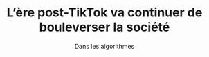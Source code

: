 ---
layout: post
title: "L’ère post-TikTok va continuer de bouleverser la société"
link: https://danslesalgorithmes.net/2025/01/27/lere-de-tiktok-va-bouleverser-la-societe/
author: "Dans les algorithmes"
published_date: ""
description: "Ce que le passage d’une information largement textuelle à la vidéo change à la société."
language: "fr"
categories: "Liens"
tags: "web tiktok"
og-tags: "web tiktok"
permalink: /:categories/:year/:month/:day/:title/
---